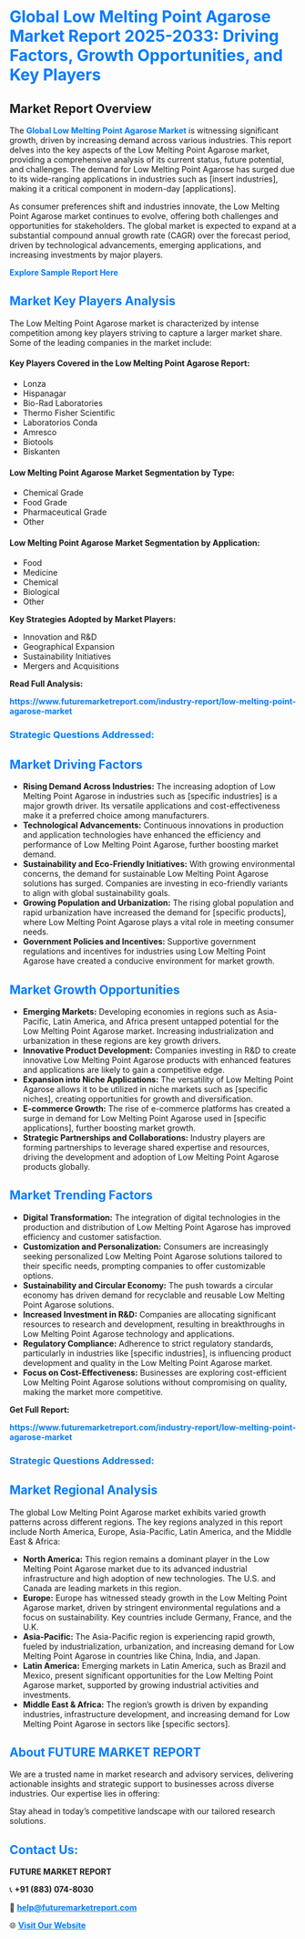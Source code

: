 <h1 style="color: #007BFF;">Global Low Melting Point Agarose Market Report 2025-2033: Driving Factors, Growth Opportunities, and Key Players</h1>

<section id="overview">
<h2>Market Report Overview</h2>
<p>The <a href="https://www.futuremarketreport.com/industry-report/low-melting-point-agarose-market" style="color: #007BFF; text-decoration: none;"><strong>Global Low Melting Point Agarose Market</strong></a> is witnessing significant growth, driven by increasing demand across various industries. This report delves into the key aspects of the Low Melting Point Agarose market, providing a comprehensive analysis of its current status, future potential, and challenges. The demand for Low Melting Point Agarose has surged due to its wide-ranging applications in industries such as [insert industries], making it a critical component in modern-day [applications].</p>
<p>As consumer preferences shift and industries innovate, the Low Melting Point Agarose market continues to evolve, offering both challenges and opportunities for stakeholders. The global market is expected to expand at a substantial compound annual growth rate (CAGR) over the forecast period, driven by technological advancements, emerging applications, and increasing investments by major players.</p>
</section>

<section id="overview">
<p><a href="https://www.futuremarketreport.com/request-sample/reportId=31079" style="color: #007BFF; text-decoration: none;"><strong>Explore Sample Report Here</strong></a></p>
</section>

<section id="key-players">
<h2 style="color: #007BFF;">Market Key Players Analysis</h2>
<p>The Low Melting Point Agarose market is characterized by intense competition among key players striving to capture a larger market share. Some of the leading companies in the market include:</p>
<h4>Key Players Covered in the Low Melting Point Agarose Report:</h4>
<ul><li>Lonza</li><li>Hispanagar</li><li>Bio-Rad Laboratories</li><li>Thermo Fisher Scientific</li><li>Laboratorios Conda</li><li>Amresco</li><li>Biotools</li><li>Biskanten</li></ul>
<h4>Low Melting Point Agarose Market Segmentation by Type:</h4>
<ul><li>Chemical Grade</li><li>Food Grade</li><li>Pharmaceutical Grade</li><li>Other</li></ul>

<h4>Low Melting Point Agarose Market Segmentation by Application:</h4>
<ul><li>Food</li><li>Medicine</li><li>Chemical</li><li>Biological</li><li>Other</li></ul>
<p><strong>Key Strategies Adopted by Market Players:</strong></p>
<ul>
<li>Innovation and R&D</li>
<li>Geographical Expansion</li>
<li>Sustainability Initiatives</li>
<li>Mergers and Acquisitions</li>
</ul>
</section>

<section>
<p><strong>Read Full Analysis: </strong></p><a href="https://www.futuremarketreport.com/industry-report/low-melting-point-agarose-market" style="color: #007BFF; text-decoration: none;"><strong>https://www.futuremarketreport.com/industry-report/low-melting-point-agarose-market</strong></a>
<h3 style="color: #007BFF;">Strategic Questions Addressed:</h3>
</section>

<section id="driving-factors">
<h2 style="color: #007BFF;">Market Driving Factors</h2>
<ul>
<li><strong>Rising Demand Across Industries:</strong> The increasing adoption of Low Melting Point Agarose in industries such as [specific industries] is a major growth driver. Its versatile applications and cost-effectiveness make it a preferred choice among manufacturers.</li>
<li><strong>Technological Advancements:</strong> Continuous innovations in production and application technologies have enhanced the efficiency and performance of Low Melting Point Agarose, further boosting market demand.</li>
<li><strong>Sustainability and Eco-Friendly Initiatives:</strong> With growing environmental concerns, the demand for sustainable Low Melting Point Agarose solutions has surged. Companies are investing in eco-friendly variants to align with global sustainability goals.</li>
<li><strong>Growing Population and Urbanization:</strong> The rising global population and rapid urbanization have increased the demand for [specific products], where Low Melting Point Agarose plays a vital role in meeting consumer needs.</li>
<li><strong>Government Policies and Incentives:</strong> Supportive government regulations and incentives for industries using Low Melting Point Agarose have created a conducive environment for market growth.</li>
</ul>
</section>

<section id="growth-opportunities">
<h2 style="color: #007BFF;">Market Growth Opportunities</h2>
<ul>
<li><strong>Emerging Markets:</strong> Developing economies in regions such as Asia-Pacific, Latin America, and Africa present untapped potential for the Low Melting Point Agarose market. Increasing industrialization and urbanization in these regions are key growth drivers.</li>
<li><strong>Innovative Product Development:</strong> Companies investing in R&D to create innovative Low Melting Point Agarose products with enhanced features and applications are likely to gain a competitive edge.</li>
<li><strong>Expansion into Niche Applications:</strong> The versatility of Low Melting Point Agarose allows it to be utilized in niche markets such as [specific niches], creating opportunities for growth and diversification.</li>
<li><strong>E-commerce Growth:</strong> The rise of e-commerce platforms has created a surge in demand for Low Melting Point Agarose used in [specific applications], further boosting market growth.</li>
<li><strong>Strategic Partnerships and Collaborations:</strong> Industry players are forming partnerships to leverage shared expertise and resources, driving the development and adoption of Low Melting Point Agarose products globally.</li>
</ul>
</section>

<section id="trending-factors">
<h2 style="color: #007BFF;">Market Trending Factors</h2>
<ul>
<li><strong>Digital Transformation:</strong> The integration of digital technologies in the production and distribution of Low Melting Point Agarose has improved efficiency and customer satisfaction.</li>
<li><strong>Customization and Personalization:</strong> Consumers are increasingly seeking personalized Low Melting Point Agarose solutions tailored to their specific needs, prompting companies to offer customizable options.</li>
<li><strong>Sustainability and Circular Economy:</strong> The push towards a circular economy has driven demand for recyclable and reusable Low Melting Point Agarose solutions.</li>
<li><strong>Increased Investment in R&D:</strong> Companies are allocating significant resources to research and development, resulting in breakthroughs in Low Melting Point Agarose technology and applications.</li>
<li><strong>Regulatory Compliance:</strong> Adherence to strict regulatory standards, particularly in industries like [specific industries], is influencing product development and quality in the Low Melting Point Agarose market.</li>
<li><strong>Focus on Cost-Effectiveness:</strong> Businesses are exploring cost-efficient Low Melting Point Agarose solutions without compromising on quality, making the market more competitive.</li>
</ul>
</section>

<section>
<p><strong>Get Full Report: </strong></p><a href="https://www.futuremarketreport.com/industry-report/low-melting-point-agarose-market" style="color: #007BFF; text-decoration: none;"><strong>https://www.futuremarketreport.com/industry-report/low-melting-point-agarose-market</strong></a>
<h3 style="color: #007BFF;">Strategic Questions Addressed:</h3>
</section>


<section id="regional-analysis">
<h2 style="color: #007BFF;">Market Regional Analysis</h2>
<p>The global Low Melting Point Agarose market exhibits varied growth patterns across different regions. The key regions analyzed in this report include North America, Europe, Asia-Pacific, Latin America, and the Middle East & Africa:</p>
<ul>
<li><strong>North America:</strong> This region remains a dominant player in the Low Melting Point Agarose market due to its advanced industrial infrastructure and high adoption of new technologies. The U.S. and Canada are leading markets in this region.</li>
<li><strong>Europe:</strong> Europe has witnessed steady growth in the Low Melting Point Agarose market, driven by stringent environmental regulations and a focus on sustainability. Key countries include Germany, France, and the U.K.</li>
<li><strong>Asia-Pacific:</strong> The Asia-Pacific region is experiencing rapid growth, fueled by industrialization, urbanization, and increasing demand for Low Melting Point Agarose in countries like China, India, and Japan.</li>
<li><strong>Latin America:</strong> Emerging markets in Latin America, such as Brazil and Mexico, present significant opportunities for the Low Melting Point Agarose market, supported by growing industrial activities and investments.</li>
<li><strong>Middle East & Africa:</strong> The region’s growth is driven by expanding industries, infrastructure development, and increasing demand for Low Melting Point Agarose in sectors like [specific sectors].</li>
</ul>
</section>

<footer>
<h2 style="color: #007BFF;">About FUTURE MARKET REPORT</h2>
<p>We are a trusted name in market research and advisory services, delivering actionable insights and strategic support to businesses across diverse industries. Our expertise lies in offering:</p>

<p>Stay ahead in today’s competitive landscape with our tailored research solutions.</p>

<h2 style="color: #007BFF;">Contact Us:</h2>
<p><strong>FUTURE MARKET REPORT</strong></p>
<p>📞 <strong>+91 (883) 074-8030</strong></p>
<p>📧 <strong><a href="mailto:help@futuremarketreport.com" style="color: #007BFF;">help@futuremarketreport.com</a></strong></p>
<p>🌐 <strong><a href="https://www.futuremarketreport.com/" style="color: #007BFF;">Visit Our Website</a></strong></p>
</footer>